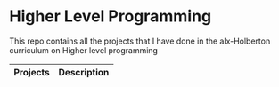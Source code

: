 # Higher Level Programming

This repo contains all the projects that I have done in the alx-Holberton curriculum on Higher level programming

| Projects | Description |
|----------|-------------|
